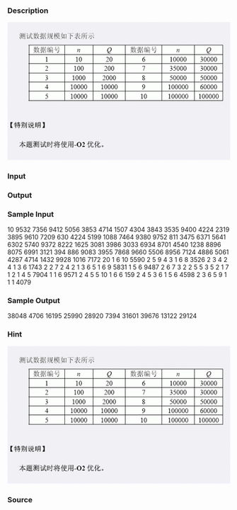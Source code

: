
### Description
 ![](/images/2104.jpg)

### Input

### Output

### Sample Input
10
9532 7356 9412 5056 3853 4714 1507 4304 3843 3535 
9400 4224 2319 3895 9610 7209 630 4224 5199 1088 
7464 9380 9752 811 3475 6371 5641 6302 5740 9372 
8222 1625 3081 3986 3033 6934 8701 4540 1238 8896 
8075 6991 3121 394 886 9083 3955 7868 9660 5506 
8956 7124 4886 5061 4287 4714 1432 9928 1016 7172 
20
1 6 10 5590
2 5 9 4 3
1 6 8 3526
2 3 4 2 4
1 3 6 1743
2 2 7 2 4
2 1 3 6 5
1 6 9 5831
1 5 6 9487
2 6 7 3 2
2 5 5 3 5
2 1 7 1 2
1 4 5 7904
1 1 6 9571
2 4 5 5 10
1 6 6 159
2 4 5 3 6
1 5 6 4598
2 3 6 5 9
1 1 1 4079

### Sample Output
38048
4706
16195
25990
28920
7394
31601
39676
13122
29124

### Hint
 ![](/JudgeOnline/images/2104_1.jpg) 

### Source
